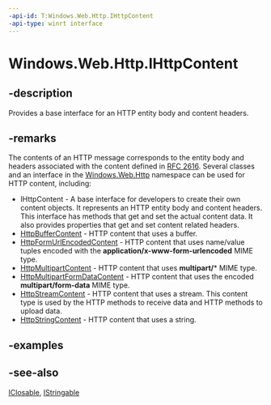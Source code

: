 ```yaml
---
-api-id: T:Windows.Web.Http.IHttpContent
-api-type: winrt interface
---
```


<!-- Interface syntax.
public interface IHttpContent : Windows.Foundation.IClosable
-->

# Windows.Web.Http.IHttpContent

## -description
Provides a base interface for an HTTP entity body and content headers.

## -remarks
The contents of an HTTP message corresponds to the entity body and headers associated with the content defined in [RFC 2616](http://tools.ietf.org/html/rfc2616). Several classes and an interface in the [Windows.Web.Http](windows_web_http.md) namespace can be used for HTTP content, including:


+ IHttpContent - A base interface for developers to create their own content objects. It represents an HTTP entity body and content headers. This interface has methods that get and set the actual content data. It also provides properties that get and set content related headers.
+ [HttpBufferContent](httpbuffercontent.md) - HTTP content that uses a buffer.
+ [HttpFormUrlEncodedContent](httpformurlencodedcontent.md) - HTTP content that uses name/value tuples encoded with the **application/x-www-form-urlencoded** MIME type.
+ [HttpMultipartContent](httpmultipartcontent.md) - HTTP content that uses **multipart/*** MIME type.
+ [HttpMultipartFormDataContent](httpmultipartformdatacontent.md) - HTTP content that uses the encoded **multipart/form-data** MIME type.
+ [HttpStreamContent](httpstreamcontent.md) - HTTP content that uses a stream. This content type is used by the HTTP methods to receive data and HTTP methods to upload data.
+ [HttpStringContent](httpstringcontent.md) - HTTP content that uses a string.


## -examples

## -see-also
[IClosable](../windows.foundation/iclosable.md), [IStringable](../windows.foundation/istringable.md)
